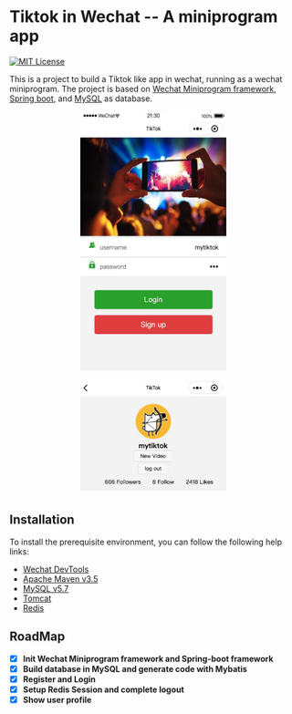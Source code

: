 # Tiktok in Wechat -- A miniprogram app

[![MIT License](https://img.shields.io/github/license/Yukinichi/tiktok-in-wechat)](https://github.com/Yukinichi/tiktok-in-wechat/blob/master/LICENSE)

This is a project to build a Tiktok like app in wechat, running as a wechat miniprogram. The project is based on [Wechat Miniprogram framework](https://developers.weixin.qq.com/miniprogram/en/dev/framework/), [Spring boot](https://spring.io/projects/spring-boot), and [MySQL](https://www.mysql.com/) as database.


<p align="center">
  <img src="images/login.jpg" width="256" height="455">
</p>

<p align="center">
  <img src="images/me.jpg" width="256" height="200">
</p>

## Installation

To install the prerequisite environment, you can follow the following help links:

* [Wechat DevTools](https://developers.weixin.qq.com/miniprogram/en/dev/devtools/download.html)
* [Apache Maven v3.5](https://maven.apache.org/install.html)
* [MySQL v5.7](https://www.mysql.com/downloads/)
* [Tomcat](https://tomcat.apache.org/whichversion.html)
* [Redis](https://redis.io/)

## RoadMap
- [x] **Init Wechat Miniprogram framework and Spring-boot framework**  
- [x] **Build database in MySQL and generate code with Mybatis**
- [x] **Register and Login** 
- [x] **Setup Redis Session and complete logout**
- [x] **Show user profile**